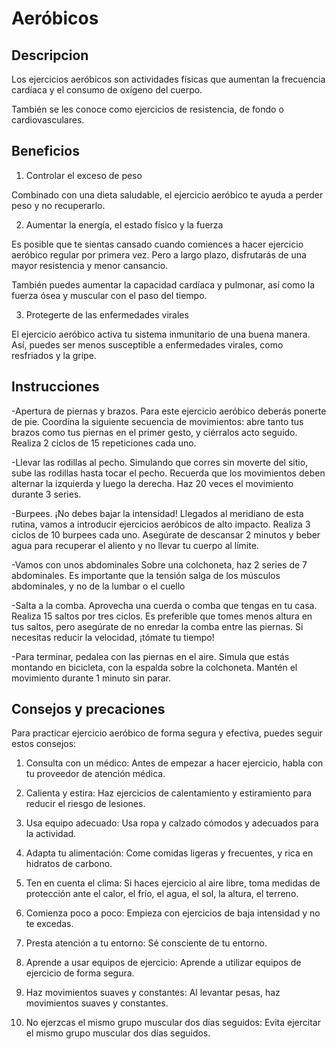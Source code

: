 # Aeróbicos

## Descripcion

Los ejercicios aeróbicos son actividades físicas que aumentan la frecuencia cardíaca y el consumo de oxígeno del cuerpo. 

También se les conoce como ejercicios de resistencia, de fondo o cardiovasculares.

## Beneficios

1. Controlar el exceso de peso

Combinado con una dieta saludable, el ejercicio aeróbico te ayuda a perder peso y no recuperarlo.

2. Aumentar la energía, el estado físico y la fuerza

Es posible que te sientas cansado cuando comiences a hacer ejercicio aeróbico regular por primera vez. Pero a largo plazo, disfrutarás de una mayor resistencia y menor cansancio.

También puedes aumentar la capacidad cardíaca y pulmonar, así como la fuerza ósea y muscular con el paso del tiempo.

3. Protegerte de las enfermedades virales

El ejercicio aeróbico activa tu sistema inmunitario de una buena manera. Así, puedes ser menos susceptible a enfermedades virales, como resfriados y la gripe.

## Instrucciones

-Apertura de piernas y brazos. Para este ejercicio aeróbico deberás ponerte de pie. Coordina la siguiente secuencia de movimientos: abre tanto tus brazos como tus piernas en el primer gesto, y ciérralos acto seguido. Realiza 2 ciclos de 15 repeticiones cada uno.

-Llevar las rodillas al pecho. Simulando que corres sin moverte del sitio, sube las rodillas hasta tocar el pecho. Recuerda que los movimientos deben alternar la izquierda y luego la derecha. Haz 20 veces el movimiento durante 3 series.

-Burpees. ¡No debes bajar la intensidad! Llegados al meridiano de esta rutina, vamos a introducir ejercicios aeróbicos de alto impacto. Realiza 3 ciclos de 10 burpees cada uno. Asegúrate de descansar 2 minutos y beber agua para recuperar el aliento y no llevar tu cuerpo al límite.

-Vamos con unos abdominales Sobre una colchoneta, haz 2 series de 7 abdominales. Es importante que la tensión salga de los músculos abdominales, y no de la lumbar o el cuello

-Salta a la comba. Aprovecha una cuerda o comba que tengas en tu casa. Realiza 15 saltos por tres ciclos. Es preferible que tomes menos altura en tus saltos, pero asegúrate de no enredar la comba entre las piernas. Si necesitas reducir la velocidad, ¡tómate tu tiempo!

-Para terminar, pedalea con las piernas en el aire. Simula que estás montando en bicicleta, con la espalda sobre la colchoneta. Mantén el movimiento durante 1 minuto sin parar.

## Consejos y precaciones

Para practicar ejercicio aeróbico de forma segura y efectiva, puedes seguir estos consejos:

1. Consulta con un médico: Antes de empezar a hacer ejercicio, habla con tu proveedor de atención médica. 

2. Calienta y estira: Haz ejercicios de calentamiento y estiramiento para reducir el riesgo de lesiones. 

3. Usa equipo adecuado: Usa ropa y calzado cómodos y adecuados para la actividad. 

4. Adapta tu alimentación: Come comidas ligeras y frecuentes, y rica en hidratos de carbono. 

5. Ten en cuenta el clima: Si haces ejercicio al aire libre, toma medidas de protección ante el calor, el frío, el agua, el sol, la altura, el terreno. 

6. Comienza poco a poco: Empieza con ejercicios de baja intensidad y no te excedas. 

7. Presta atención a tu entorno: Sé consciente de tu entorno. 

8. Aprende a usar equipos de ejercicio: Aprende a utilizar equipos de ejercicio de forma segura. 

9. Haz movimientos suaves y constantes: Al levantar pesas, haz movimientos suaves y constantes. 

10. No ejerzcas el mismo grupo muscular dos días seguidos: Evita ejercitar el mismo grupo muscular dos días seguidos. 